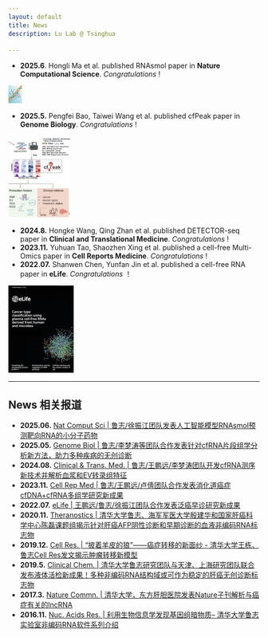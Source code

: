 ```yaml
---
layout: default
title: News 
description: Lu Lab @ Tsinghua

---
```


* **2025.6**. Hongli Ma et al. published RNAsmol paper in **Nature Computational Science**. *Congratulations* ! 

<img src="2025_RNAsmol.webp" style="zoom:3.5%;" />

* **2025.5.** Pengfei Bao, Taiwei Wang et al. published cfPeak paper in **Genome Biology**. *Congratulations* !

<img src="2025_cfPeak.webp" style="zoom:30%;" />

* **2024.8.** Hongke Wang, Qing Zhan et al. published DETECTOR-seq paper in **Clinical and Translational Medicine**. *Congratulations* !
* **2023.11.** Yuhuan Tao, Shaozhen Xing et al. published a cell-free Multi-Omics paper in **Cell Reports Medicine**. *Congratulations* !
* **2022.07.**  Shanwen Chen, Yunfan Jin et al. published a cell-free RNA paper in **eLife**. *Congratulations* ！

<img src="2022_cfRNA.webp" style="zoom:25%;" />


---

## News 相关报道

* **2025.06.**  [Nat Comput Sci \| 鲁志/徐振江团队发表人工智能模型RNAsmol预测靶向RNA的小分子药物](https://mp.weixin.qq.com/s/FfyHudlrZtfMI8gK-j120Q)
* **2025.05.**  [Genome Biol  \| 鲁志/李梦涛等团队合作发表针对cfRNA片段组学分析新方法，助力多种疾病的无创诊断](https://mp.weixin.qq.com/s?__biz=MzA5NTYzMzAyNQ==&mid=2650281509&idx=1&sn=e68ae6920b2212f4e3abfe44ceedaa66&chksm=8995e49554171554614789f28990bb77de15dfe4915316a2cc1b10109c80dab01d7e91fe1166&scene=126&sessionid=0#rd)
* **2024.08.**  [Clinical & Trans. Med. \| 鲁志/王鹏远/李梦涛团队开发cfRNA测序新技术并解析血浆和EV转录组特征](https://mp.weixin.qq.com/s/apxn13alrgxFkf4VQpgQaw)
* **2023.11.**  [Cell Rep Med \| 鲁志/王鹏远/卢倩团队合作发表消化道癌症cfDNA+cfRNA多组学研究新成果](https://mp.weixin.qq.com/s/gJjIjBX-cSFR1-aWToKZ4g)
* **2022.07.**  [eLife \| 王鹏远/鲁志/徐振江团队合作发表泛癌早诊研究新成果](https://mp.weixin.qq.com/s/sbM2M_uZhuUXttdumdBCJQ)
* **2020.11.**  [Theranostics  \| 清华大学鲁志、海军军医大学殷建华和国家肝癌科学中心陈磊课题组揭示针对肝癌AFP阴性诊断和早期诊断的血液非编码RNA标志物](https://www.360zhyx.com/home-research-index-rid-74290.shtml)
* **2019.12.**  [Cell Res. \| “披着羊皮的狼”——癌症转移的新面纱 - 清华大学王栋、鲁志Cell Res发文揭示肿瘤转移新模型](https://m.antpedia.com/news/2345870.html)
* **2019.5.**  [Clinical Chem. \| 清华大学鲁志研究团队与天津、上海研究团队联合发布液体活检新成果！多种非编码RNA结构域或可作为稳定的肝癌无创诊断标志物](https://www.medsci.cn/article/show_article.do?id=7fab1e5858e7 )
* **2017.3.**  [Nature Commn. \| 清华大学，东方肝胆医院发表Nature子刊解析与癌症有关的lncRNA](https://www.ebiotrade.com/newsf/2017-2/2017228174413583.htm)
* **2016.11.**  [Nuc. Acids Res. \| 利用生物信息学发现基因组暗物质– 清华大学鲁志实验室非编码RNA软件系列介绍](https://m.sohu.com/n/472285488/)



